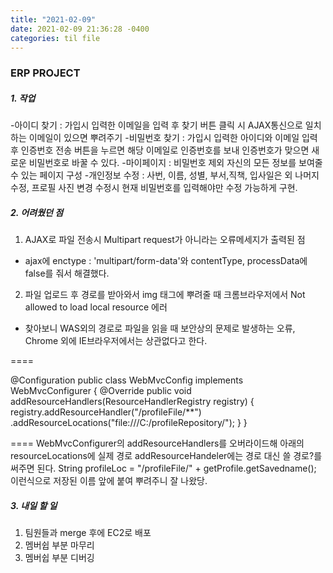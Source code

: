 ```yaml
---
title: "2021-02-09"
date: 2021-02-09 21:36:28 -0400
categories: til file
---
```


### ERP PROJECT
##### 1. 작업
 -아이디 찾기 : 가입시 입력한 이메일을 입력 후 찾기 버튼 클릭 시 AJAX통신으로 일치하는 이메일이 있으면 뿌려주기
 -비밀번호 찾기 : 가입시 입력한 아이디와 이메일 입력후 인증번호 전송 버튼을 누르면 해당 이메일로 인증번호를 보내 인증번호가 맞으면
 새로운 비밀번호로 바꿀 수 있다.
 -마이페이지 : 비밀번호 제외 자신의 모든 정보를 보여줄 수 있는 페이지 구성
 -개인정보 수정 : 사번, 이름, 성별, 부서,직책, 입사일은 외 나머지 수정, 프로필 사진 변경
 수정시 현재 비밀번호를 입력해야만 수정 가능하게 구현.
 
##### 2. 어려웠던 점
1. AJAX로 파일 전송시 Multipart request가 아니라는 오류메세지가 출력된 점
 - ajax에 enctype : 'multipart/form-data'와 contentType, processData에 false를 줘서 해결했다.
2. 파일 업로드 후 경로를 받아와서 img 태그에 뿌려줄 때 크롬브라우저에서 Not allowed to load local resource 에러
 - 찾아보니 WAS외의 경로로 파일을 읽을 때 보안상의 문제로 발생하는 오류, Chrome 외에 IE브라우저에서는 상관없다고 한다.
 
====

@Configuration
public class WebMvcConfig implements WebMvcConfigurer {
    @Override
    public void addResourceHandlers(ResourceHandlerRegistry registry) {
        registry.addResourceHandler("/profileFile/**")
                .addResourceLocations("file:///C:/profileRepository/"); 
    }
}

====
WebMvcConfigurer의 addResourceHandlers를 오버라이드해 아래의 resourceLocations에 실제 경로
addResourceHandeler에는 경로 대신 쓸 경로?를 써주면 된다. 
 String profileLoc = "/profileFile/" + getProfile.getSavedname(); 이런식으로 저장된 이름 앞에 붙여 뿌려주니 잘 나왔당.
 
##### 3. 내일 할 일
1. 팀원들과 merge 후에 EC2로 배포
2. 멤버쉽 부분 마무리
3. 멤버쉽 부분 디버깅




